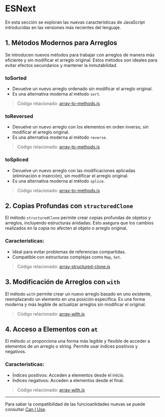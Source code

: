 # ESNext

En esta sección se exploran las nuevas características de JavaScript introducidas en las versiones más recientes del lenguaje.

## **1. Métodos Modernos para Arreglos**
Se introducen nuevos métodos para trabajar con arreglos de manera más eficiente y sin modificar el arreglo original. Estos métodos son ideales para evitar efectos secundarios y mantener la inmutabilidad.

### **toSorted**
- Devuelve un nuevo arreglo ordenado sin modificar el arreglo original.
- Es una alternativa moderna al método `sort`.

> Código relacionado: [array-to-methods.js](src/01-arrays/array-to-methods.js)

### **toReversed**
- Devuelve un nuevo arreglo con los elementos en orden inverso, sin modificar el arreglo original.
- Es una alternativa moderna al método `reverse`.

> Código relacionado: [array-to-methods.js](src/01-arrays/array-to-methods.js)

### **toSpliced**
- Devuelve un nuevo arreglo con las modificaciones aplicadas (eliminación e inserción), sin modificar el arreglo original.
- Es una alternativa moderna al método `splice`.

> Código relacionado: [array-to-methods.js](src/01-arrays/array-to-methods.js)


## **2. Copias Profundas con `structuredClone`**
El método `structuredClone` permite crear copias profundas de objetos y arreglos, incluyendo estructuras anidadas. Esto asegura que los cambios realizados en la copia no afecten al objeto o arreglo original.

### Características:
- Ideal para evitar problemas de referencias compartidas.
- Compatible con estructuras complejas como `Map`, `Set`.

> Código relacionado: [array-structured-clone.js](src/01-arrays/array-structured-clone.js)


## **3. Modificación de Arreglos con `with`**
El método `with` permite crear un nuevo arreglo basado en uno existente, reemplazando un elemento en una posición específica. Es una forma moderna y más legible de actualizar arreglos sin modificar el original.

> Código relacionado: [array-with.js](src/01-arrays/array-with.js)

## **4. Acceso a Elementos con `at`**
El método `at` proporciona una forma más legible y flexible de acceder a elementos de un arreglo o string. Permite usar índices positivos y negativos.

### Características:
- Índices positivos: Acceden a elementos desde el inicio.
- Índices negativos: Acceden a elementos desde el final.

> Código relacionado: [array-with.js](src/01-arrays/array-with.js)

---

Para saber la compatibilidad de las funcioanlidades nuevas se puede consultar [Can I Use](https://caniuse.com/).